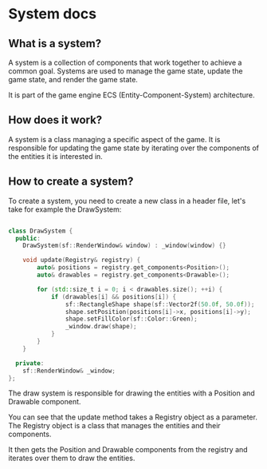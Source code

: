 # System docs

## What is a system?

A system is a collection of components that work together to achieve a common goal. Systems are used to manage the game state, update the game state, and render the game state.

It is part of the game engine ECS (Entity-Component-System) architecture.

## How does it work?

A system is a class managing a specific aspect of the game. It is responsible for updating the game state by iterating over the components of the entities it is interested in.

## How to create a system?

To create a system, you need to create a new class in a header file, let's take for example the DrawSystem:

```cpp

class DrawSystem {
  public:
    DrawSystem(sf::RenderWindow& window) : _window(window) {}

    void update(Registry& registry) {
        auto& positions = registry.get_components<Position>();
        auto& drawables = registry.get_components<Drawable>();

        for (std::size_t i = 0; i < drawables.size(); ++i) {
            if (drawables[i] && positions[i]) {
                sf::RectangleShape shape(sf::Vector2f(50.0f, 50.0f));
                shape.setPosition(positions[i]->x, positions[i]->y);
                shape.setFillColor(sf::Color::Green);
                _window.draw(shape);
            }
        }
    }

  private:
    sf::RenderWindow& _window;
};
```

The draw system is responsible for drawing the entities with a Position and Drawable component.

You can see that the update method takes a Registry object as a parameter. The Registry object is a class that manages the entities and their components.

It then gets the Position and Drawable components from the registry and iterates over them to draw the entities.